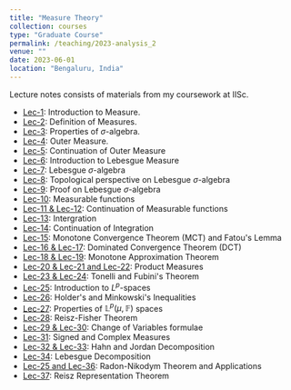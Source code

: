 ```yaml
---
title: "Measure Theory"
collection: courses
type: "Graduate Course"
permalink: /teaching/2023-analysis_2
venue: ""
date: 2023-06-01
location: "Bengaluru, India"
---
```


Lecture notes consists of materials from my coursework at IISc.

- [Lec-1](https://drive.google.com/drive/folders/1h1369Foi1jN8YwV_3U86VLnzjtmkHEO7): Introduction to Measure.
- [Lec-2](https://drive.google.com/drive/folders/1h1369Foi1jN8YwV_3U86VLnzjtmkHEO7): Definition of Measures.
- [Lec-3](https://drive.google.com/drive/folders/1h1369Foi1jN8YwV_3U86VLnzjtmkHEO7): Properties of $\sigma$-algebra.
- [Lec-4](https://drive.google.com/drive/folders/1h1369Foi1jN8YwV_3U86VLnzjtmkHEO7): Outer Measure.
- [Lec-5](https://drive.google.com/drive/folders/1h1369Foi1jN8YwV_3U86VLnzjtmkHEO7): Continuation of Outer Measure
- [Lec-6](https://drive.google.com/drive/folders/1h1369Foi1jN8YwV_3U86VLnzjtmkHEO7): Introduction to Lebesgue Measure
- [Lec-7](https://drive.google.com/drive/folders/1h1369Foi1jN8YwV_3U86VLnzjtmkHEO7): Lebesgue $\sigma$-algebra
- [Lec-8](https://drive.google.com/drive/folders/1h1369Foi1jN8YwV_3U86VLnzjtmkHEO7): Topological perspective on Lebesgue $\sigma$-algebra
- [Lec-9](https://drive.google.com/drive/folders/1h1369Foi1jN8YwV_3U86VLnzjtmkHEO7): Proof on Lebesgue $\sigma$-algebra
- [Lec-10](https://drive.google.com/drive/folders/1h1369Foi1jN8YwV_3U86VLnzjtmkHEO7): Measurable functions
- [Lec-11 & Lec-12](https://drive.google.com/drive/folders/1h1369Foi1jN8YwV_3U86VLnzjtmkHEO7): Continuation of Measurable functions
- [Lec-13](https://drive.google.com/drive/folders/1h1369Foi1jN8YwV_3U86VLnzjtmkHEO7): Intergration
- [Lec-14](https://drive.google.com/drive/folders/1h1369Foi1jN8YwV_3U86VLnzjtmkHEO7): Continuation of Integration
- [Lec-15](https://drive.google.com/drive/folders/1h1369Foi1jN8YwV_3U86VLnzjtmkHEO7): Monotone Convergence Theorem (MCT) and Fatou's Lemma
- [Lec-16 & Lec-17](https://drive.google.com/drive/folders/1h1369Foi1jN8YwV_3U86VLnzjtmkHEO7): Dominated Convergence Theorem (DCT)
- [Lec-18 & Lec-19](https://drive.google.com/drive/folders/1h1369Foi1jN8YwV_3U86VLnzjtmkHEO7): Monotone Approximation Theorem
- [Lec-20 & Lec-21 and Lec-22](https://drive.google.com/drive/folders/1h1369Foi1jN8YwV_3U86VLnzjtmkHEO7): Product Measures
- [Lec-23 & Lec-24](https://drive.google.com/drive/folders/1h1369Foi1jN8YwV_3U86VLnzjtmkHEO7): Tonelli and Fubini's Theorem
- [Lec-25](https://drive.google.com/drive/folders/1h1369Foi1jN8YwV_3U86VLnzjtmkHEO7): Introduction to $L^p$-spaces
- [Lec-26](https://drive.google.com/drive/folders/1h1369Foi1jN8YwV_3U86VLnzjtmkHEO7): Holder's and Minkowski's Inequalities
- [Lec-27](https://drive.google.com/drive/folders/1h1369Foi1jN8YwV_3U86VLnzjtmkHEO7`): Properties of $\mathbb{L}^p(\mu,\mathbb{F})$ spaces
- [Lec-28](https://drive.google.com/drive/folders/1h1369Foi1jN8YwV_3U86VLnzjtmkHEO7): Reisz-Fisher Theorem
- [Lec-29 & Lec-30](https://drive.google.com/drive/folders/1h1369Foi1jN8YwV_3U86VLnzjtmkHEO7): Change of Variables formulae
- [Lec-31](https://drive.google.com/drive/folders/1h1369Foi1jN8YwV_3U86VLnzjtmkHEO7): Signed and Complex Measures
- [Lec-32 & Lec-33](https://drive.google.com/drive/folders/1h1369Foi1jN8YwV_3U86VLnzjtmkHEO7): Hahn and Jordan Decomposition
- [Lec-34](https://drive.google.com/drive/folders/1h1369Foi1jN8YwV_3U86VLnzjtmkHEO7): Lebesgue Decomposition
- [Lec-25 and Lec-36](https://drive.google.com/drive/folders/1h1369Foi1jN8YwV_3U86VLnzjtmkHEO7): Radon-Nikodym Theorem and Applications
- [Lec-37](https://drive.google.com/drive/folders/1h1369Foi1jN8YwV_3U86VLnzjtmkHEO7): Reisz Representation Theorem
